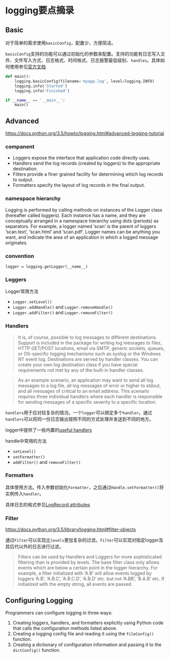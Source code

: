 # logging要点摘录

## Basic

对于简单的需求使用`basicConfig`，配置少，方便简洁。

`basicConfig`支持的功能可以通过初始化的参数来配置。支持的功能有日志写入文件、文件写入方式、日志格式、时间格式、日志报警最低级别、`handles`。具体如何使用参见[官方文档](https://docs.python.org/3.5/library/logging.html#logging.basicConfig)

```py
def main():
    logging.basicConfig(filename='myapp.log', level=logging.INFO)
    logging.info('Started')
    logging.info('Finished')

if __name__ == '__main__':
    main()
```

## Advanced

https://docs.python.org/3.5/howto/logging.html#advanced-logging-tutorial

### companent

- Loggers expose the interface that application code directly uses.
- Handlers send the log records (created by loggers) to the appropriate destination.
- Filters provide a finer grained facility for determining which log records to output.
- Formatters specify the layout of log records in the final output.

### namespace hierarchy

Logging is performed by calling methods on instances of the Logger class (hereafter called loggers). Each instance has a name, and they are conceptually arranged in a namespace hierarchy using dots (periods) as separators. For example, a logger named ‘scan’ is the parent of loggers ‘scan.text’, ‘scan.html’ and ‘scan.pdf’. Logger names can be anything you want, and indicate the area of an application in which a logged message originates.

### convention

`logger = logging.getLogger(__name__)`

### Loggers

Logger常用方法

- `Logger.setLevel()`
- `Logger.addHandle()` and `Logger.removeHandle()`
- `Logger.addFilter()` and `Logger.removeFilter()`

### Handlers

>It is, of course, possible to log messages to different destinations. Support is included in the package for writing log messages to files, HTTP GET/POST locations, email via SMTP, generic sockets, queues, or OS-specific logging mechanisms such as syslog or the Windows NT event log. Destinations are served by handler classes. You can create your own log destination class if you have special requirements not met by any of the built-in handler classes.

>As an example scenario, an application may want to send all log messages to a log file, all log messages of error or higher to stdout, and all messages of critical to an email address. This scenario requires three individual handlers where each handler is responsible for sending messages of a specific severity to a specific location.

`handlers`用于应对较复杂的情况。一个`logger`可以绑定多个`handler`。通过`handlers`可以将同一份日志输出按照不同的方式处理并发送到不同的地方。

logger中提供了一些内置的[useful handlers](https://docs.python.org/3.5/howto/logging.html#useful-handlers)

handle中常用的方法

- `setLevel()`
- `setFormatter()`
- `addFilter()` and `removeFilter()`

### Formatters

具体使用方法。传入参数初始化`Formatter`，之后通过`Handle.setFormatter()`将实例传入`handler`。

具体日志的格式参见[LogRecord attributes](https://docs.python.org/3.5/library/logging.html#logrecord-attributes)

### Filter

https://docs.python.org/3.5/library/logging.html#filter-objects

通过`Filter`可以实现比`levels`更加复杂的过滤。`Filter`可以实现对指定logger及其后代以外的日志进行过滤。

>Filters can be used by Handlers and Loggers for more sophisticated filtering than is provided by levels. The base filter class only allows events which are below a certain point in the logger hierarchy. For example, a filter initialized with ‘A.B’ will allow events logged by loggers ‘A.B’, ‘A.B.C’, ‘A.B.C.D’, ‘A.B.D’ etc. but not ‘A.BB’, ‘B.A.B’ etc. If initialized with the empty string, all events are passed.

## Configuring Logging

Programmers can configure logging in three ways:

1. Creating loggers, handlers, and formatters explicitly using Python code that calls the configuration methods listed above.
2. Creating a logging config file and reading it using the `fileConfig()` function.
3. Creating a dictionary of configuration information and passing it to the `dictConfig()` function.
